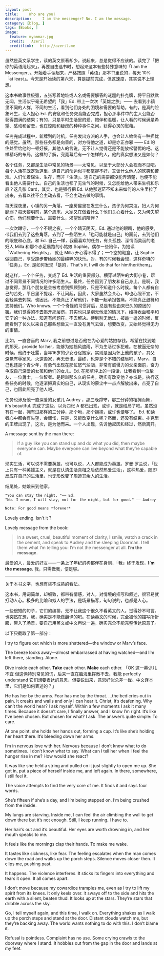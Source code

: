 ```yaml
---
layout: post  
title:     Who are you?
description:     I am the messenger? No. I am the message.
category: [blog, ]  
tags: [Books, ]  
image:
  feature: myanmar.jpg
  credit:   Azeril
  creditlink:   http://azeril.me
---
```


虽然是英文系学生，读的英文原著却少。说起来，总是觉得不应该的。读完了「把你的英语用起来」，再要自由选书时，想起来这本有些特殊意味的「I am the Messenger」。开始着手读起来，严格按照「英语」那本书里说的，每天 10% 「at least」。今天是开始读的第六天，算是提前完成，但这速度，其实说不上理想。

这本书故事性极强，五张写着地址或人名或需要解答的谜题的扑克牌，将平日默默无闻，生活似乎毫无希望的「我」Ed. 带上一次次「英雄之旅」—— 去看到小镇里不同的人群，不同的生活，看到他们身处的困境和需要的帮助。有的，是真的险象环生，让人担心 Ed. 的安危和任务究竟能否完成，担心那事件中的主人公能否获得圆满的结果；有的，只是平时生活里的爱、陪伴和温暖，让人看的时候满是希望、感动和留恋，也在惊险和疑虑的种种事件之间，获得心灵的慰藉。

任务完成过程中，新牌到的时机，任务发出方派的人手，也会让人始终有一种担忧的感觉。虽然，那些任务都是向善的，对方待他之道，却是亦正亦邪 —— Ed.的住处里给他的一顿好揍，其他人的言说，无不让人觉得还是不能放松警惕的吧。这样精巧的布局，这样的了解，究竟幕后有一个怎样的人，他的真实想法又是如何？

各个任务，又都是生活中常见的场景——太常见，以至于大部分人会视而不见吧。每个人活在既定轨道里，连自己的命运似乎都掌握不好，又谈什么他人的欢笑和苦难。人们忙着谋生、生存，而非「生活」。连自己的需要都没能弄清楚，也便不能看出他人需要什么。自己的生活也都了无生气的时候，又怎能给他人带来生机和乐趣？这几张 Card，其实，也是强行把 Ed. 从他那迷茫不知未来如何的人生里拉了出来，去看以往不会主动去看，不会主动去做的事情。

每天深夜里，小镇的另一角落，一座房屋里在发生什么，孩子为何哭泣，妇人为何脆弱？每天黎明前，某个周末，大家又在做着什么？他们关心着什么，又为何失望心伤，他们想要什么，需要什么，渴望谁的陪伴？

一次次蹲守，一个个不眠之夜，一个个晴天阴天，Ed. 通过他的眼睛，他的感受，带我们去到了这些角落，去到了一些陌生人「也可能就是自己」的面前，去到他们的眼底和心底。和 Ed. 自己一样，我最喜欢的任务，有关孤独、深情而美丽的老妇人 Milla 和那个赤足晨跑的小姑娘 Sophie。偶尔一些陪伴，为她读「Wuthering Heights」， 就让 Milla 开心得不得了；一个空的鞋盒，让 Sophie 做回自己，享受跑步带给她的最纯粹的快乐。对，有的时候我会想，这样奇特的「任务」，Ed. 是如何发现「是的，That's it, I will do that for him/her/them」。

就这样，一个个任务，变成了 Ed. 生活的重要部分。横穿过陌生的大街小巷，帮过不同背景不同情况的许多陌生人。最终，任务回到了朋友和自己身上。是啊，我总觉得，那几个朋友是会被考虑到照顾到的，只是不知道什么时候。每个人都有自己的苦处，平日里不提起，不让问起，因此，大家虽然会关心，却也心照不宣，不会轻易去刺探，也因此，不能真正了解他们，不能一起承担苦痛，不能真正鼓舞和支持他们。Who knows. 一个个奇怪的习惯背后，总是有些由来已久的原因的罢。我们觉得的不去揭开那层伤，其实也只是别无他法的情况下，维持表面和平和安宁的一种办法，知道有问题在，不去解决。待到别无他法，被逼一逼的时候，反而看到了长久以来自己那些想做又一直没有勇气去做，想要改变，又始终觉得无力的事情。

比如，一直吝啬的 Marv, 我之前想过是否他在为心爱的姑娘存钱，希望在找到她的那天，provide for her，能够为她挡风遮雨，不为生活过多犯难。在被逼无奈的时候，他终于吐露，当年16岁的少女仓促搬家，实则是因为怀上他的孩子，其父深觉有辱家风，火速搬家，再无音讯。最终，也算是个不错的结局吧，Marv，自己也还是个青少年，有勇气出现在那位怒气汹汹，非常有威慑力的父亲面前，奋力争取自己深爱的女孩和他们的女儿。Ed. 在那草坪上的一段话，让我看到一位挚友，一位勇士，一位智者。是跨越那么久的任务，确实有改变他？亦或是，执行这些任务的时候，他逐渐把真实的自己，从现实的蒙尘中一点点解放出来，点亮了自己，也因此照亮了他人吧。

任务也涉及他一直深爱的女孩儿 Audrey ，那三晚蹲守，那三分钟的相拥而舞，it's beautiful. 完成了这些，以为四张 A 都已出现，或许，就是结局了吧。虽然没有在一起，拥有过那样的三分钟，那个吻，那个拥抱，或许也便够了。 Ed. 和读者心中都会有失望，会惆怅，只是，又能改变什么呢？然而，还没有结束。扑克里的王牌出现了，这次，是为他而来。一个人出现，告诉他起因和经过，然后离开。

A message sent by the man there: 

> If a guy like you can stand up and do what you did, then maybe everyone can. Maybe everyone can live beyond what they’re capable of.

现实生活，可以说不需要英雄，也可以说，人人都能成为英雄。罗曼·罗兰说，「世上只有一种英雄主义，就是在认清生活真相之后依然热爱生活」，这种热爱，随即反应在自己的生活里，也无形改变了周遭其余人的生活。

结尾处，姑娘来到他家。

	"You can stay the night. "—— Ed.
	"No. I mean, I will stay, not for the night, but for good." —— Audrey 
	
	Note: For good means *forever*
	
Lovely ending. Isn't it？

Lovely message from the book:
 
> In a sweet, cruel, beautiful moment of clarity, I smile, watch a crack in the cement, and speak to Audrey and the sleeping Doorman. I tell them what I’m telling you: I’m not the messenger at all. **I’m the message.**

最爱的人，最爱的好友——一条上了年纪的狗都伴在身侧，「我」终于发现，**I’m the message.** 我，只需做我，便足够。

***

关于本书文字，也想有些不成熟的看法。

这本书，用词简单，却细致，都带有情感，对人，对情境的描写和叙述，很容易就打动人心。极多的比喻和拟人的手法，是场景描写，句句说的，也都是人心。

一些很短的句子，它们的编排，无不让我这个很久不看英文的人，觉得妙不可言。也突然在想，我，确实是不能做翻译的吧。在读英文的时候，完全被他的描写所折服，带入了场景，要自己用英文或中文再说一遍，确实完全不能完整传达原意了。

以下只截取了第一部分：

I try to figure out which is more shattered—the window or Marv’s face. 

The breeze looks away—almost embarrassed at having watched—and I’m left there, standing. Alone.

Dive inside each other. **Take** each other. **Make** each other. 「OK 这一幕少儿不宜 但这俩特别常见的词，后来一直在脑海里挥散不去，我能 perfectly understand 它们想要表达的意思，但要说出来，意思好似总差一截。中文译本里，它们是如何表述的？」

He has her by the arms. Fear has me by the throat. ...the bed cries out in pain. It creaks and wails and only I can hear it. Christ, it’s deafening. Why can’t the world hear? I ask myself. Within a few moments I ask it many times. Because it doesn’t care, I finally answer, and I know I’m right. It’s like I’ve been chosen. But chosen for what? I ask. The answer’s quite simple: To care.

At one point, she holds her hands out, forming a cup. It’s like she’s holding her heart there. It’s bleeding down her arms.

I’m in nervous love with her. Nervous because I don’t know what to do sometimes. I don’t know what to say. What can I tell her when I feel the hunger rise in me? How would she react? 

It was like she held a string and pulled on it just slightly to open me up. She got in, put a piece of herself inside me, and left again. In there, somewhere, I still feel it.

The voice attempts to find the very core of me. It finds it and says four words.

She’s fifteen if she’s a day, and I’m being stepped on. I’m being crushed from the inside. 

My lungs are starving. Inside me, I can feel the air climbing the wall to get down there but it’s not enough. Still, I keep running. I have to.

Her hair’s out and it’s beautiful. Her eyes are worth drowning in, and her mouth speaks to me.

It feels like the mornings clap their hands. To make me wake.

It tastes like sickness, like fear. The feeling escalates when the man comes down the road and walks up the porch steps. Silence moves closer then. It clips me, pushing past.

It happens. The violence interferes. It sticks its fingers into everything and tears it open. It all comes apart.

I don’t move because my cowardice tramples me, even as I try to lift my spirit from its knees. It only keels over. It sways off to the side and hits the earth with a silent, beaten thud. It looks up at the stars. They’re stars that dribble across the sky.

Go, I tell myself again, and this time, I walk on. Everything shakes as I walk up the porch steps and stand at the door. Distant clouds watch me, but they’re backing away. The world wants nothing to do with this. I don’t blame it.

Refusal is pointless. Complaint has no use. Some crying crawls to the doorway where I stand. It hobbles out from the gap in the door and lands at my feet.

